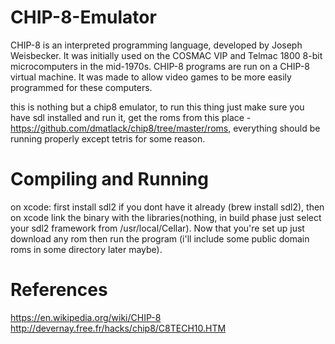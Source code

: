# CHIP-8-Emulator
CHIP-8 is an interpreted programming language, developed by Joseph Weisbecker. It was initially used on the COSMAC VIP and Telmac 1800 8-bit microcomputers in the mid-1970s. CHIP-8 programs are run on a CHIP-8 virtual machine. It was made to allow video games to be more easily programmed for these computers. 

this is nothing but a chip8 emulator, to run this thing just make sure you have sdl installed and run it, 
get the roms from this place - https://github.com/dmatlack/chip8/tree/master/roms, everything should be running properly except tetris for some reason.

# Compiling and Running
on xcode:
first install sdl2 if you dont have it already (brew install sdl2), then on xcode link the binary with the libraries(nothing, in build phase just select your sdl2 framework from /usr/local/Cellar). Now that you're set up just download any rom then run the program (i'll include some public domain roms in some directory later maybe).

# References

https://en.wikipedia.org/wiki/CHIP-8
http://devernay.free.fr/hacks/chip8/C8TECH10.HTM
 



